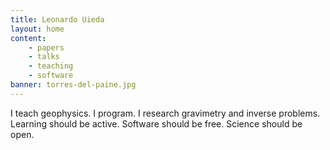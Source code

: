 ```yaml
---
title: Leonardo Uieda
layout: home
content:
    - papers
    - talks
    - teaching
    - software
banner: torres-del-paine.jpg
---
```


<p class="site-description text-center">
I teach geophysics.
I program.
I research gravimetry and inverse problems.
</br>
Learning should be active.
Software should be free.
Science should be open.
</p>
